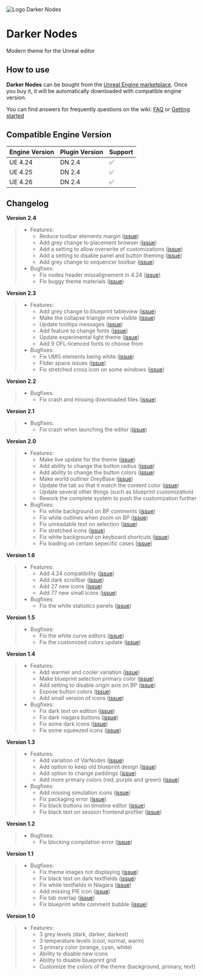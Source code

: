 ![Logo Darker Nodes](https://user-images.githubusercontent.com/4563971/101672049-a502fe00-3a55-11eb-9ed8-ebdd0839ba86.png)

# Darker Nodes
Modern theme for the Unreal editor

## How to use

**Darker Nodes** can be bought from the [Unreal Engine marketplace](https://www.unrealengine.com/marketplace/en-US/slug/darker-nodes). Once you buy it, it will be automatically downloaded with compatible engine version.

You can find answers for frequently questions on the wiki: [FAQ](https://github.com/TheHerobrine/DarkerNodes/wiki/FAQ) or [Getting started](https://github.com/TheHerobrine/DarkerNodes/wiki/Getting-started)

## Compatible Engine Version

Engine Version | Plugin Version | Support
-------------- | -------------- | ----
UE 4.24 | DN 2.4 | ✅
UE 4.25 | DN 2.4 | ✅
UE 4.26 | DN 2.4 | ✅

## Changelog

**Version 2.4**
> - Features:
>   - Reduce toolbar elements margin ([issue](https://github.com/TheHerobrine/DarkerNodes/issues/96))
>   - Add grey change to placement browser ([issue](https://github.com/TheHerobrine/DarkerNodes/issues/95))
>   - Add a setting to allow overwrite of customizations ([issue](https://github.com/TheHerobrine/DarkerNodes/issues/94))
>   - Add a setting to disable panel and button theming ([issue](https://github.com/TheHerobrine/DarkerNodes/issues/92))
>   - Add grey change to sequencer toolbar ([issue](https://github.com/TheHerobrine/DarkerNodes/issues/87))
> - Bugfixes:
>   - Fix nodes header missalignement in 4.24 ([issue](https://github.com/TheHerobrine/DarkerNodes/issues/91))
>   - Fix buggy theme materials ([issue](https://github.com/TheHerobrine/DarkerNodes/issues/79))

**Version 2.3**
> - Features:
>   - Add grey change to blueprint tableview ([issue](https://github.com/TheHerobrine/DarkerNodes/issues/86))
>   - Make the collapse triangle more visible ([issue](https://github.com/TheHerobrine/DarkerNodes/issues/78))
>   - Update tooltips messages ([issue](https://github.com/TheHerobrine/DarkerNodes/issues/78))
>   - Add feature to change fonts ([issue](https://github.com/TheHerobrine/DarkerNodes/issues/70))
>   - Update experimental light theme ([issue](https://github.com/TheHerobrine/DarkerNodes/issues/17))
>   - Add 9 OFL-licenced fonts to choose from
> - Bugfixes:
>   - Fix UMG elements being white ([issue](https://github.com/TheHerobrine/DarkerNodes/issues/80))
>   - Flider space issues ([issue](https://github.com/TheHerobrine/DarkerNodes/issues/76))
>   - Fix stretched cross icon on some windows ([issue](https://github.com/TheHerobrine/DarkerNodes/issues/75))

**Version 2.2**
> - Bugfixes:
>   - Fix crash and missing downloaded files ([issue](https://github.com/TheHerobrine/DarkerNodes/issues/73))

**Version 2.1**
> - Bugfixes:
>   - Fix crash when launching the editor ([issue](https://github.com/TheHerobrine/DarkerNodes/issues/73))

**Version 2.0**
> - Features:
>   - Make live update for the theme ([issue](https://github.com/TheHerobrine/DarkerNodes/issues/23))
>   - Add ability to change the button radius ([issue](https://github.com/TheHerobrine/DarkerNodes/issues/68))
>   - Add ability to change the button colors ([issue](https://github.com/TheHerobrine/DarkerNodes/issues/66))
>   - Make world outliner GreyBase ([issue](https://github.com/TheHerobrine/DarkerNodes/issues/64))
>   - Update the tab so that it match the content color ([issue](https://github.com/TheHerobrine/DarkerNodes/issues/51))
>   - Update several other things (such as blueprint customization)
>   - Rework the complete system to push the customization further
> - Bugfixes:
>   - Fix white background on BP comments ([issue](https://github.com/TheHerobrine/DarkerNodes/issues/65))
>   - Fix white outlines when zoom on BP ([issue](https://github.com/TheHerobrine/DarkerNodes/issues/63))
>   - Fix unreadable text on selection ([issue](https://github.com/TheHerobrine/DarkerNodes/issues/61))
>   - Fix stretched icons ([issue](https://github.com/TheHerobrine/DarkerNodes/issues/60))
>   - Fix white background on keyboard shortcuts ([issue](https://github.com/TheHerobrine/DarkerNodes/issues/58))
>   - Fix loading on certain sepecific cases ([issue](https://github.com/TheHerobrine/DarkerNodes/issues/53))

**Version 1.6**
> - Features:
>   - Add 4.24 compatibility ([issue](https://github.com/TheHerobrine/DarkerNodes/issues/56))
>   - Add dark scrollbar ([issue](https://github.com/TheHerobrine/DarkerNodes/issues/50))
>   - Add 27 new icons ([issue](https://github.com/TheHerobrine/DarkerNodes/issues/43))
>   - Add 77 new small icons ([issue](https://github.com/TheHerobrine/DarkerNodes/issues/41))
> - Bugfixes:
>   - Fix the white statistics panels ([issue](https://github.com/TheHerobrine/DarkerNodes/issues/52))

**Version 1.5**
> - Bugfixes:
>   - Fix the white curve editors ([issue](https://github.com/TheHerobrine/DarkerNodes/issues/38))
>   - Fix the customized colors update ([issue](https://github.com/TheHerobrine/DarkerNodes/issues/39))

**Version 1.4**
> - Features:
>   - Add warmer and cooler variation ([issue](https://github.com/TheHerobrine/DarkerNodes/issues/37))
>   - Make blueprint selection primary color ([issue](https://github.com/TheHerobrine/DarkerNodes/issues/36))
>   - Add setting to disable origin axis on BP ([issue](https://github.com/TheHerobrine/DarkerNodes/issues/32))
>   - Expose button colors ([issue](https://github.com/TheHerobrine/DarkerNodes/issues/31))
>   - Add small version of icons ([issue](https://github.com/TheHerobrine/DarkerNodes/issues/4))
> - Bugfixes:
>   - Fix dark text on edition ([issue](https://github.com/TheHerobrine/DarkerNodes/issues/35))
>   - Fix dark niagara buttons ([issue](https://github.com/TheHerobrine/DarkerNodes/issues/34))
>   - Fix some dark icons ([issue](https://github.com/TheHerobrine/DarkerNodes/issues/33))
>   - Fix some squeezed icons ([issue](https://github.com/TheHerobrine/DarkerNodes/issues/30))

**Version 1.3**
> - Features:
>   - Add variation of VarNodes ([issue](https://github.com/TheHerobrine/DarkerNodes/issues/14))
>   - Add option to keep old blueprint design ([issue](https://github.com/TheHerobrine/DarkerNodes/issues/12))
>   - Add option to change paddings ([issue](https://github.com/TheHerobrine/DarkerNodes/issues/5))
>   - Add more primary colors (red, purple and green) ([issue](https://github.com/TheHerobrine/DarkerNodes/issues/15))
> - Bugfixes:
>   - Add missing simulation icons ([issue](https://github.com/TheHerobrine/DarkerNodes/issues/24))
>   - Fix packaging error ([issue](https://github.com/TheHerobrine/DarkerNodes/issues/25))
>   - Fix black buttons on timeline editor ([issue](https://github.com/TheHerobrine/DarkerNodes/issues/27))
>   - Fix black text on session frontend profiler ([issue](https://github.com/TheHerobrine/DarkerNodes/issues/28))

**Version 1.2**
> - Bugfixes:
>   - Fix blocking compilation error ([issue](https://github.com/TheHerobrine/DarkerNodes/issues/21))

**Version 1.1**
> - Bugfixes:
>   - Fix theme images not displaying ([issue](https://github.com/TheHerobrine/DarkerNodes/issues/7))
>   - Fix black text on dark textfields ([issue](https://github.com/TheHerobrine/DarkerNodes/issues/3))
>   - Fix white textfields in Niagara ([issue](https://github.com/TheHerobrine/DarkerNodes/issues/9))
>   - Add missing PIE icon ([issue](https://github.com/TheHerobrine/DarkerNodes/issues/11))
>   - Fix tab overlap ([issue](https://github.com/TheHerobrine/DarkerNodes/issues/10))
>   - Fix blueprint white comment bubble ([issue](https://github.com/TheHerobrine/DarkerNodes/issues/8))

**Version 1.0**
> - Features:
>   - 3 grey levels (dark, darker, darkest)
>   - 3 temperature levels (cool, normal, warm)
>   - 3 primary color (orange, cyan, white)
>   - Ability to disable new icons
>   - Ability to disable blueprint grid
>   - Customize the colors of the theme (background, primary, text)
